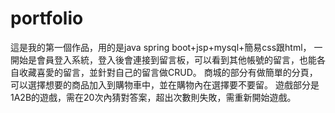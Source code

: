 # portfolio
這是我的第一個作品，用的是java spring boot+jsp+mysql+簡易css跟html，
一開始是會員登入系統，登入後會連接到留言板，可以看到其他帳號的留言，也能各自收藏喜愛的留言，並針對自己的留言做CRUD。
商城的部分有做簡單的分頁，可以選擇想要的商品加入到購物車中，並在購物內在選擇要不要留。
遊戲部分是1A2B的遊戲，需在20次內猜對答案，超出次數則失敗，需重新開始遊戲。


